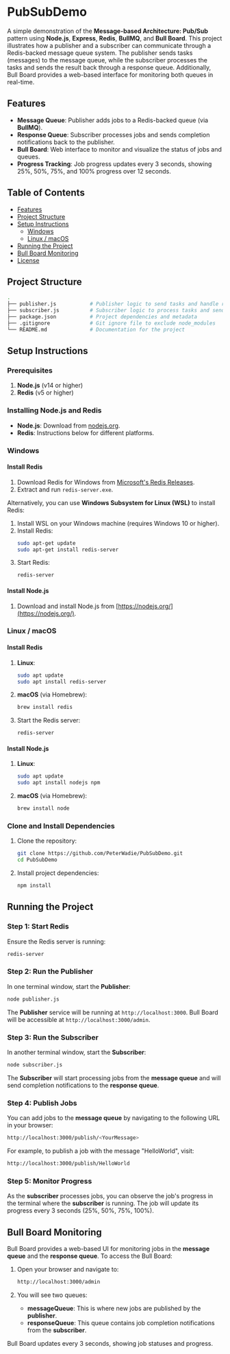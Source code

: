 # PubSubDemo

A simple demonstration of the **Message-based Architecture: Pub/Sub** pattern using **Node.js**, **Express**, **Redis**, **BullMQ**, and **Bull Board**. This project illustrates how a publisher and a subscriber can communicate through a Redis-backed message queue system. The publisher sends tasks (messages) to the message queue, while the subscriber processes the tasks and sends the result back through a response queue. Additionally, Bull Board provides a web-based interface for monitoring both queues in real-time.

## Features

- **Message Queue**: Publisher adds jobs to a Redis-backed queue (via **BullMQ**).
- **Response Queue**: Subscriber processes jobs and sends completion notifications back to the publisher.
- **Bull Board**: Web interface to monitor and visualize the status of jobs and queues.
- **Progress Tracking**: Job progress updates every 3 seconds, showing 25%, 50%, 75%, and 100% progress over 12 seconds.

## Table of Contents

- [Features](#features)
- [Project Structure](#project-structure)
- [Setup Instructions](#setup-instructions)
  - [Windows](#windows)
  - [Linux / macOS](#linux--macos)
- [Running the Project](#running-the-project)
- [Bull Board Monitoring](#bull-board-monitoring)
- [License](#license)

## Project Structure

```bash
.
├── publisher.js           # Publisher logic to send tasks and handle response queue
├── subscriber.js          # Subscriber logic to process tasks and send responses
├── package.json           # Project dependencies and metadata
├── .gitignore             # Git ignore file to exclude node_modules
└── README.md              # Documentation for the project
```

## Setup Instructions

### Prerequisites

1. **Node.js** (v14 or higher)
2. **Redis** (v5 or higher)

### Installing Node.js and Redis

- **Node.js**: Download from [nodejs.org](https://nodejs.org/).
- **Redis**: Instructions below for different platforms.

### Windows

#### Install Redis
1. Download Redis for Windows from [Microsoft's Redis Releases](https://github.com/microsoftarchive/redis/releases).
2. Extract and run `redis-server.exe`.

Alternatively, you can use **Windows Subsystem for Linux (WSL)** to install Redis:
1. Install WSL on your Windows machine (requires Windows 10 or higher).
2. Install Redis:
   ```bash
   sudo apt-get update
   sudo apt-get install redis-server
   ```
3. Start Redis:
   ```bash
   redis-server
   ```

#### Install Node.js
1. Download and install Node.js from [https://nodejs.org/](https://nodejs.org/).

### Linux / macOS

#### Install Redis
1. **Linux**:
   ```bash
   sudo apt update
   sudo apt install redis-server
   ```
2. **macOS** (via Homebrew):
   ```bash
   brew install redis
   ```

3. Start the Redis server:
   ```bash
   redis-server
   ```

#### Install Node.js
1. **Linux**:
   ```bash
   sudo apt update
   sudo apt install nodejs npm
   ```
2. **macOS** (via Homebrew):
   ```bash
   brew install node
   ```

### Clone and Install Dependencies

1. Clone the repository:

   ```bash
   git clone https://github.com/PeterWadie/PubSubDemo.git
   cd PubSubDemo
   ```

2. Install project dependencies:

   ```bash
   npm install
   ```

## Running the Project

### Step 1: Start Redis

Ensure the Redis server is running:

```bash
redis-server
```

### Step 2: Run the Publisher

In one terminal window, start the **Publisher**:

```bash
node publisher.js
```

The **Publisher** service will be running at `http://localhost:3000`. Bull Board will be accessible at `http://localhost:3000/admin`.

### Step 3: Run the Subscriber

In another terminal window, start the **Subscriber**:

```bash
node subscriber.js
```

The **Subscriber** will start processing jobs from the **message queue** and will send completion notifications to the **response queue**.

### Step 4: Publish Jobs

You can add jobs to the **message queue** by navigating to the following URL in your browser:

```bash
http://localhost:3000/publish/<YourMessage>
```

For example, to publish a job with the message "HelloWorld", visit:

```bash
http://localhost:3000/publish/HelloWorld
```

### Step 5: Monitor Progress

As the **subscriber** processes jobs, you can observe the job's progress in the terminal where the **subscriber** is running. The job will update its progress every 3 seconds (25%, 50%, 75%, 100%).

## Bull Board Monitoring

Bull Board provides a web-based UI for monitoring jobs in the **message queue** and the **response queue**. To access the Bull Board:

1. Open your browser and navigate to:

   ```bash
   http://localhost:3000/admin
   ```

2. You will see two queues:
   - **messageQueue**: This is where new jobs are published by the **publisher**.
   - **responseQueue**: This queue contains job completion notifications from the **subscriber**.

Bull Board updates every 3 seconds, showing job statuses and progress.
